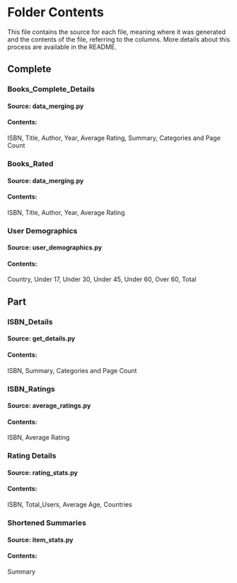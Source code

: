 # Folder Contents
This file contains the source for each file, meaning where it was generated and the contents of the file, referring to
the columns. More details about this process are available in the README.

## Complete
### Books_Complete_Details
#### Source: data_merging.py
#### Contents:
ISBN, Title, Author, Year, Average Rating, Summary, Categories and Page Count

### Books_Rated
#### Source: data_merging.py
#### Contents:
ISBN, Title, Author, Year, Average Rating

### User Demographics
#### Source: user_demographics.py
#### Contents: 
Country, Under 17, Under 30, Under 45, Under 60, Over 60, Total


## Part
### ISBN_Details
#### Source: get_details.py
#### Contents:
ISBN, Summary, Categories and Page Count

### ISBN_Ratings
#### Source: average_ratings.py
#### Contents:
ISBN, Average Rating

### Rating Details
#### Source: rating_stats.py
#### Contents: 
ISBN, Total_Users, Average Age, Countries

### Shortened Summaries
#### Source: item_stats.py
#### Contents: 
Summary
